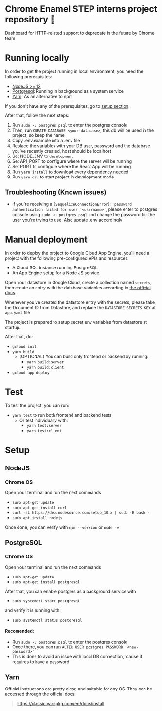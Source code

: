 # Chrome Enamel STEP interns project repository :elephant:

Dashboard for HTTP-related support to deprecate in the future by Chrome team

# Running locally

In order to get the project running in local environment, you need the following prerequisites:

- [NodeJS >= 12](#nodejs)
- [Postgresql](#postgresql): Running in background as a system service
- [Yarn](#yarn): As an alternative to npm

If you don't have any of the prerequisites, go to [setup section](#setup).

After that, follow the next steps:

1. Run `sudo -u postgres psql` to enter the postgres console
2. Then, run `CREATE DATABASE <your-database>`, this db will be used in the project, so keep the name
3. Copy .env.example into a .env file
4. Replace the variables with your DB user, password and the database you've recently created, host should be localhost
5. Set NODE_ENV to `development`
6. Set API_PORT to configure where the server will be running
7. Set PORT to configure where the React App will be running
8. Run `yarn install` to download every dependency needed
9. Run `yarn dev` to start project in development mode

## Troubleshooting (Known issues)

- If you're receiving a `[SequelizeConnectionError]: password authentication failed for user '<username>'`, please enter to postgres console using `sudo -u postgres psql` and change the password for the user you're trying to use. Also update .env accordingly

# Manual deployment

In order to deploy the project to Google Cloud App Engine, you'll need a project with the following pre-configured APIs and resources:

- A Cloud SQL instance running PostgreSQL
- An App Engine setup for a Node JS service

Open your datastore in Google Cloud, create a collection named `secrets`, then create an entry with the database variables according to [the official docs](https://cloud.google.com/sql/docs/postgres/connect-app-engine-standard?hl=es-419#node.js).

Whenever you've created the datastore entry with the secrets, please take the Document ID from Datastore, and replace the `DATASTORE_SECRETS_KEY` at `app.yaml` file

The project is prepared to setup secret env variables from datastore at startup.

After that, do:

- `gcloud init`
- `yarn build`
  - (OPTIONAL) You can build only frontend or backend by running:
    - `yarn build:server`
    - `yarn build:client`
- `gcloud app deploy`

# Test

To test the project, you can run:

- `yarn test` to run both frontend and backend tests
  - Or test individually with:
    - `yarn test:server`
    - `yarn test:client`

# Setup

## NodeJS

### Chrome OS

Open your terminal and run the next commands

- `sudo apt-get update`
- `sudo apt-get install curl`
- `curl -sL https://deb.nodesource.com/setup_10.x | sudo -E bash -`
- `sudo apt install nodejs`

Once done, you can verify with `npm --version` or `node -v`

## PostgreSQL

### Chrome OS

Open your terminal and run the next commands

- `sudo apt-get update`
- `sudo apt-get install postgresql`

After that, you can enable postgres as a background service with

- `sudo systemctl start postgresql`

and verify it is running with:

- `sudo systemctl status postgresql`

#### Recomended:

- Run `sudo -u postgres psql` to enter the postgres console
- Once there, you can run `ALTER USER postgres PASSWORD '<new-password>'`
- This is done to avoid an issue with local DB connection, 'cause it requires to have a password

## Yarn

Official instructions are pretty clear, and suitable for any OS.
They can be accessed through the official docs:

> https://classic.yarnpkg.com/en/docs/install
